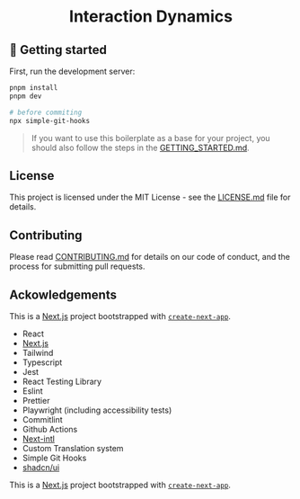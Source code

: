 <h1 align="center">
  Interaction Dynamics
</h1>

## 🚀 Getting started

First, run the development server:

```bash
pnpm install
pnpm dev

# before commiting
npx simple-git-hooks
```

> If you want to use this boilerplate as a base for your project, you should also follow the steps in the [GETTING_STARTED.md](./GETTING_STARTED.md).

## License

This project is licensed under the MIT License - see the [LICENSE.md](LICENSE.md) file for details.

## Contributing

Please read [CONTRIBUTING.md](CONTRIBUTING.md) for details on our code of conduct, and the process for submitting pull requests.

## Ackowledgements

This is a [Next.js](https://nextjs.org/) project bootstrapped with [`create-next-app`](https://github.com/vercel/next.js/tree/canary/packages/create-next-app).

- React
- [Next.js](https://nextjs.org/)
- Tailwind
- Typescript
- Jest
- React Testing Library
- Eslint
- Prettier
- Playwright (including accessibility tests)
- Commitlint
- Github Actions
- [Next-intl](https://next-intl-docs.vercel.app/)
- Custom Translation system
- Simple Git Hooks
- [shadcn/ui](https://ui.shadcn.com/)

This is a [Next.js](https://nextjs.org/) project bootstrapped with [`create-next-app`](https://github.com/vercel/next.js/tree/canary/packages/create-next-app).
